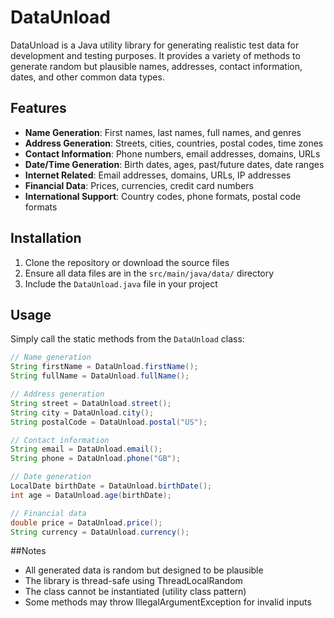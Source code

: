 # DataUnload

DataUnload is a Java utility library for generating realistic test data for development and testing purposes. It provides a variety of methods to generate random but plausible names, addresses, contact information, dates, and other common data types.

## Features

- **Name Generation**: First names, last names, full names, and genres
- **Address Generation**: Streets, cities, countries, postal codes, time zones
- **Contact Information**: Phone numbers, email addresses, domains, URLs
- **Date/Time Generation**: Birth dates, ages, past/future dates, date ranges
- **Internet Related**: Email addresses, domains, URLs, IP addresses
- **Financial Data**: Prices, currencies, credit card numbers
- **International Support**: Country codes, phone formats, postal code formats

## Installation

1. Clone the repository or download the source files
2. Ensure all data files are in the `src/main/java/data/` directory
3. Include the `DataUnload.java` file in your project

## Usage

Simply call the static methods from the `DataUnload` class:

```java
// Name generation
String firstName = DataUnload.firstName();
String fullName = DataUnload.fullName();

// Address generation
String street = DataUnload.street();
String city = DataUnload.city();
String postalCode = DataUnload.postal("US");

// Contact information
String email = DataUnload.email();
String phone = DataUnload.phone("GB");

// Date generation
LocalDate birthDate = DataUnload.birthDate();
int age = DataUnload.age(birthDate);

// Financial data
double price = DataUnload.price();
String currency = DataUnload.currency();
```

##Notes

- All generated data is random but designed to be plausible
- The library is thread-safe using ThreadLocalRandom
- The class cannot be instantiated (utility class pattern)
- Some methods may throw IllegalArgumentException for invalid inputs

